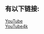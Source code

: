 <html>
<head>
<meta charset="UTF-8" />
</head>
<body>
<h2>有以下链接:</h2>
<a href="/y2b/index.php">YouTube</a> 
<br />
<a href="/y2b4k/index.php">YouTube4k</a> 

</body>
</html>
